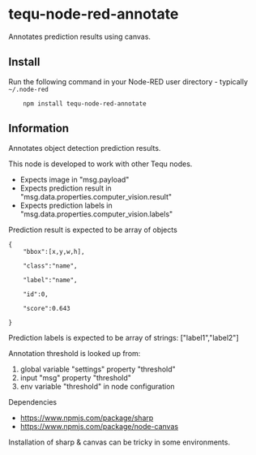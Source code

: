 tequ-node-red-annotate
=====================

Annotates prediction results using canvas.

## Install

Run the following command in your Node-RED user directory - typically `~/.node-red`

        npm install tequ-node-red-annotate

## Information

Annotates object detection prediction results.

This node is developed to work with other Tequ nodes.
- Expects image in "msg.payload"
- Expects prediction result in "msg.data.properties.computer_vision.result"
- Expects prediction labels in "msg.data.properties.computer_vision.labels"

Prediction result is expected to be array of objects

```
{
	"bbox":[x,y,w,h],

	"class":"name",

	"label":"name",

	"id":0,

	"score":0.643

}
```

Prediction labels is expected to be array of strings: ["label1","label2"]


Annotation threshold is looked up from:
1. global variable "settings" property "threshold"
2. input "msg" property "threshold"
3. env variable "threshold" in node configuration

Dependencies
- https://www.npmjs.com/package/sharp
- https://www.npmjs.com/package/node-canvas

Installation of sharp & canvas can be tricky in some environments.
